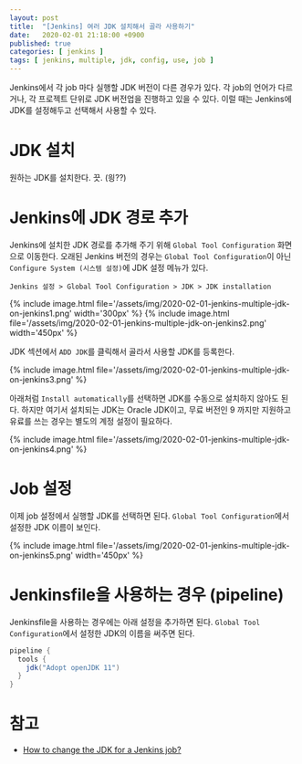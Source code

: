 ```yaml
---
layout: post
title:  "[Jenkins] 여러 JDK 설치해서 골라 사용하기"
date:   2020-02-01 21:18:00 +0900
published: true
categories: [ jenkins ]
tags: [ jenkins, multiple, jdk, config, use, job ]
---
```


Jenkins에서 각 job 마다 실행할 JDK 버전이 다른 경우가 있다. 각 job의 언어가 다르거나, 각 프로젝트 단위로 JDK 버전업을 진행하고 있을 수 있다. 이럴 때는 Jenkins에 JDK를 설정해두고 선택해서 사용할 수 있다.


# JDK 설치

원하는 JDK를 설치한다. 끗. (읭??)


# Jenkins에 JDK 경로 추가

Jenkins에 설치한 JDK 경로를 추가해 주기 위해 `Global Tool Configuration` 화면으로 이동한다. 오래된 Jenkins 버전의 경우는 `Global Tool Configuration`이 아닌 `Configure System (시스템 설정)`에 JDK 설정 메뉴가 있다.

```
Jenkins 설정 > Global Tool Configuration > JDK > JDK installation
```


{% include image.html file='/assets/img/2020-02-01-jenkins-multiple-jdk-on-jenkins1.png' width='300px' %}
{% include image.html file='/assets/img/2020-02-01-jenkins-multiple-jdk-on-jenkins2.png' width='450px' %}

JDK 섹션에서 `ADD JDK`를 클릭해서 골라서 사용할 JDK를 등록한다.

{% include image.html file='/assets/img/2020-02-01-jenkins-multiple-jdk-on-jenkins3.png' %}

아래처럼 `Install automatically`를 선택하면 JDK를 수동으로 설치하지 않아도 된다. 하지만 여기서 설치되는 JDK는 Oracle JDK이고, 무료 버전인 9 까지만 지원하고 유료를 쓰는 경우는 별도의 계정 설정이 필요하다.

{% include image.html file='/assets/img/2020-02-01-jenkins-multiple-jdk-on-jenkins4.png' %}


# Job 설정

이제 job 설정에서 실행할 JDK를 선택하면 된다. `Global Tool Configuration`에서 설정한 JDK 이름이 보인다.

{% include image.html file='/assets/img/2020-02-01-jenkins-multiple-jdk-on-jenkins5.png' width='450px' %}


# Jenkinsfile을 사용하는 경우 (pipeline)

Jenkinsfile을 사용하는 경우에는 아래 설정을 추가하면 된다. `Global Tool Configuration`에서 설정한 JDK의 이름을 써주면 된다.

```groovy
pipeline {
  tools {
    jdk("Adopt openJDK 11")
  }
}
```


# 참고

- [How to change the JDK for a Jenkins job?](https://stackoverflow.com/questions/28810477/how-to-change-the-jdk-for-a-jenkins-job/39608374)
